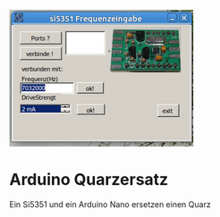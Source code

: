 ![bild](https://github.com/dk2jk/arduino_quarzersatz/blob/master/windows%20programm.png)
# Arduino Quarzersatz

Ein Si5351 und ein Arduino Nano ersetzen einen Quarz
 
